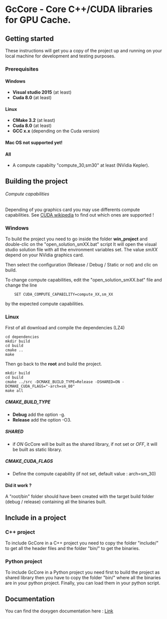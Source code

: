 # GcCore - Core C++/CUDA libraries for GPU Cache.

## Getting started
These instructions will get you a copy of the project up and running on your local machine for development and testing purposes.

### Prerequisites

#### Windows
* **Visual studio 2015** (at least)
* **Cuda 8.0** (at least)

#### Linux

* **CMake 3.2** (at least)
* **Cuda 8.0** (at least)
* **GCC x.x** (depending on the Cuda version)

#### Mac OS not supported yet!

#### All
* A compute capabilty "compute_30,sm30" at least (NVidia Kepler).

## Building the project

###### Compute capabilities
Depending of you graphics card you may use differents compute capabilities. See [CUDA wikipedia](https://en.wikipedia.org/wiki/CUDA#GPUs_supported) to find out which ones are supported !

### Windows

To build the project you need to go inside the folder **win_project** and double-clic on the "open_solution_smXX.bat" script
It will open the visual studio solution file with all the environment variables set.
The value *smXX* depend on your NVidia graphics card.

Then select the configuration (Release / Debug / Static or not) and clic on build.

To change compute capabilities, edit the "open_solution_smXX.bat" file and change the line
```
    SET CUDA_COMPUTE_CAPABILITY=compute_XX,sm_XX
```
by the expected compute capabilities.

### Linux

First of all download and compile the dependencies (LZ4)

```
cd dependencies
mkdir build
cd build
cmake ..
make
```

Then go back to the **root** and build the project.

```
mkdir build
cd build
cmake ../src -DCMAKE_BUILD_TYPE=Release -DSHARED=ON -DCMAKE_CUDA_FLAGS="-arch=sm_80"
make all
```

##### CMAKE_BUILD_TYPE
* **Debug** add the option -g.
* **Release** add the option -O3.
##### SHARED
* if *ON* GcCore will be built as the shared library, if not set or *OFF*, it will be built as static library.
##### CMAKE_CUDA_FLAGS
* Define the compute capability (if not set, default value : arch=sm_30)
#### Did it work ?

A "root/bin" folder should have been created with the target build folder (debug / release) containing all the binaries built.

## Include in a project

### C++ project

To include GcCore in a C++ project you need to copy the folder "include/" to get all the header files and the folder "bin/" to get the binaries.

### Python project

To include GcCore in a Python project you need first to build the project as shared library then you have to copy the folder "bin/" where all the binaries are in your python project. Finally, you can load them in your python script.

## Documentation

You can find the doxygen documentation here : [Link](./doc/doxygen/html/index.html)